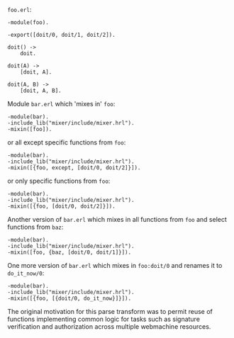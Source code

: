 `foo.erl`:

    -module(foo).

    -export([doit/0, doit/1, doit/2]).

    doit() ->
        doit.

    doit(A) ->
        [doit, A].

    doit(A, B) ->
        [doit, A, B].

Module `bar.erl` which 'mixes in' `foo`:

    -module(bar).
    -include_lib("mixer/include/mixer.hrl").
    -mixin([foo]).

or all except specific functions from `foo`:

    -module(bar).
    -include_lib("mixer/include/mixer.hrl").
    -mixin([{foo, except, [doit/0, doit/2]}]).

or only specific functions from `foo`:

    -module(bar).
    -include_lib("mixer/include/mixer.hrl").
    -mixin([{foo, [doit/0, doit/2]}]).

Another version of `bar.erl` which mixes in all functions from `foo` and select functions from `baz`:

    -module(bar).
    -include_lib("mixer/include/mixer.hrl").
    -mixin([foo, {baz, [doit/0, doit/1]}]).

One more version of `bar.erl` which mixes in `foo:doit/0` and renames it to `do_it_now/0`:

    -module(bar).
    -include_lib("mixer/include/mixer.hrl").
    -mixin([{foo, [{doit/0, do_it_now}]}]).

The original motivation for this parse transform was to permit reuse of functions implementing common
logic for tasks such as signature verification and authorization across multiple webmachine resources.